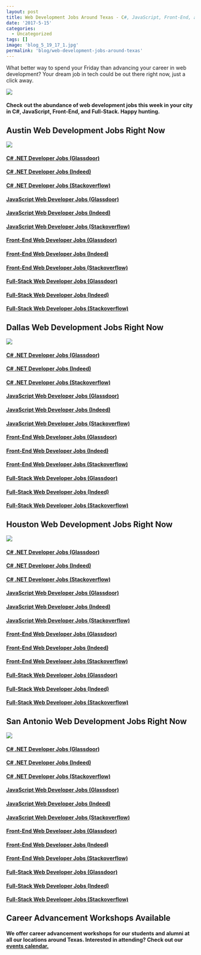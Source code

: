 ```yaml
---
layout: post
title: Web Development Jobs Around Texas - C#, JavaScript, Front-End, and Full-Stack
date: '2017-5-15'
categories:
  - Uncategorized
tags: []
image: 'blog_5_19_17_1.jpg'
permalink: 'blog/web-development-jobs-around-texas'
---
```


What better way to spend your Friday than advancing your career in web development? Your dream job in tech could be out there right now, just a click away.


<div class="col-sm-12">
  <img class="img-responsive" src="/assets/images/blog_5_19_17_1.jpg" />
</div>




#### Check out the abundance of web development jobs this week in your city in C#, JavaScript, Front-End, and Full-Stack. Happy hunting.


## Austin Web Development Jobs Right Now

<div class="col-sm-12">
  <img class="img-responsive" src="/assets/images/blog_5_19_17_2.jpg" />
</div>



#### [C# .NET Developer Jobs (Glassdoor)](https://www.glassdoor.com/Job/austin-c-web-developer-jobs-SRCH_IL.0,6_IC1139761_KO7,22.htm)

#### [C# .NET Developer Jobs (Indeed)](https://www.indeed.com/jobs?q=c%23+.NET+developer&l=Austin,+TX)

#### [C# .NET Developer Jobs (Stackoverflow)](http://stackoverflow.com/jobs?sort=i&q=C%23+NET+developer&l=Austin%2C+TX%2C+United+States&d=20&u=Miles)

#### [JavaScript Web Developer Jobs (Glassdoor)](https://www.glassdoor.com/Job/austin-javascript-web-developer-jobs-SRCH_IL.0,6_IC1139761_KO7,31.htm)

#### [JavaScript Web Developer Jobs (Indeed)](https://www.indeed.com/q-javascript-developer-l-Austin,-TX-jobs.html)

#### [JavaScript Web Developer Jobs (Stackoverflow)](http://stackoverflow.com/jobs?sort=i&q=javascript+developer&l=Austin%2C+TX%2C+United+States&d=20&u=Miles)

#### [Front-End Web Developer Jobs (Glassdoor)](https://www.glassdoor.com/Job/austin-front-end-web-development-jobs-SRCH_IL.0,6_IC1139761_KO7,32.htm)

#### [Front-End Web Developer Jobs (Indeed)](https://www.indeed.com/jobs?q=front-end+developer&l=Austin,+TX)

#### [Front-End Web Developer Jobs (Stackoverflow)](http://stackoverflow.com/jobs?sort=i&q=front-end+developer&l=Austin%2C+TX%2C+United+States&d=20&u=Miles)

#### [Full-Stack Web Developer Jobs (Glassdoor)](https://www.glassdoor.com/Job/austin-full-stack-web-development-jobs-SRCH_IL.0,6_IC1139761_KO7,33.htm)

#### [Full-Stack Web Developer Jobs (Indeed)](https://www.indeed.com/jobs?q=full-stack+developer&l=Austin,+TX)

#### [Full-Stack Web Developer Jobs (Stackoverflow)](http://stackoverflow.com/jobs?sort=i&q=full-stack+developer&l=Austin%2C+TX%2C+United+States&d=20&u=Miles)




## Dallas Web Development Jobs Right Now

<div class="col-sm-12">
  <img class="img-responsive" src="/assets/images/blog_5_19_17_3.jpeg" />
</div>



#### [C# .NET Developer Jobs (Glassdoor)](https://www.glassdoor.com/Job/jobs.htm?suggestCount=0&suggestChosen=false&clickSource=searchBtn&typedKeyword=&sc.keyword=C%23+NET+web+developer&locT=C&locId=1139977&jobType=)

#### [C# .NET Developer Jobs (Indeed)](https://www.indeed.com/jobs?q=C%23+.NET+developer&l=Dallas%2C+TX)

#### [C# .NET Developer Jobs (Stackoverflow)](http://stackoverflow.com/jobs?sort=i&q=C%23+NET+developer&l=Dallas%2C+TX%2C+United+States&d=20&u=Miles)

#### [JavaScript Web Developer Jobs (Glassdoor)](https://www.glassdoor.com/Job/jobs.htm?suggestCount=0&suggestChosen=false&clickSource=searchBtn&typedKeyword=javascript+web+developer&sc.keyword=javascript+web+developer&locT=C&locId=1139977&jobType=)

#### [JavaScript Web Developer Jobs (Indeed)](https://www.indeed.com/jobs?q=javascript+web+developer&l=Dallas%2C+TX)

#### [JavaScript Web Developer Jobs (Stackoverflow)](http://stackoverflow.com/jobs?sort=i&q=javascript+web+developer&l=Dallas%2C+TX%2C+United+States&d=20&u=Miles)

#### [Front-End Web Developer Jobs (Glassdoor)](https://www.glassdoor.com/Job/jobs.htm?suggestCount=0&suggestChosen=false&clickSource=searchBtn&typedKeyword=front-en+web+developer&sc.keyword=front-end+web+developer&locT=C&locId=1139977&jobType=)

#### [Front-End Web Developer Jobs (Indeed)](https://www.indeed.com/jobs?q=front-end+web+developer&l=Dallas%2C+TX)

#### [Front-End Web Developer Jobs (Stackoverflow)](http://stackoverflow.com/jobs?sort=i&q=front-end+web+developer&l=Dallas%2C+TX%2C+United+States&d=20&u=Miles)

#### [Full-Stack Web Developer Jobs (Glassdoor)](https://www.glassdoor.com/Job/jobs.htm?suggestCount=0&suggestChosen=false&clickSource=searchBtn&typedKeyword=full-stack+web+developer&sc.keyword=full-stack+web+developer&locT=C&locId=1139977&jobType=)

#### [Full-Stack Web Developer Jobs (Indeed)](https://www.indeed.com/jobs?q=full-stack+web+developer&l=Dallas%2C+TX)

#### [Full-Stack Web Developer Jobs (Stackoverflow)](http://stackoverflow.com/jobs?sort=i&q=full-stack+web+developer&l=Dallas%2C+TX%2C+United+States&d=20&u=Miles)




## Houston Web Development Jobs Right Now

<div class="col-sm-12">
  <img class="img-responsive" src="/assets/images/blog_5_19_17_4.jpg" />
</div>



#### [C# .NET Developer Jobs (Glassdoor)](https://www.glassdoor.com/Job/jobs.htm?suggestCount=0&suggestChosen=false&clickSource=searchBtn&typedKeyword=&sc.keyword=C%23+NET+web+developer&locT=C&locId=1140171&jobType=)

#### [C# .NET Developer Jobs (Indeed)](https://www.indeed.com/jobs?q=C%23+NET+developer&l=Houston%2C+TX)

#### [C# .NET Developer Jobs (Stackoverflow)](http://stackoverflow.com/jobs?sort=i&q=C%23+NET+developer&l=Houston%2C+TX%2C+United+States&d=20&u=Miles)

#### [JavaScript Web Developer Jobs (Glassdoor)](https://www.glassdoor.com/Job/jobs.htm?suggestCount=0&suggestChosen=false&clickSource=searchBtn&typedKeyword=javascript+web+developer&sc.keyword=javascript+web+developer&locT=C&locId=1140171&jobType=)

#### [JavaScript Web Developer Jobs (Indeed)](https://www.indeed.com/jobs?q=javascript+web+developer&l=Houston%2C+TX)

#### [JavaScript Web Developer Jobs (Stackoverflow)](http://stackoverflow.com/jobs?sort=i&q=javascript+web+developer&l=Houston%2C+TX%2C+United+States&d=20&u=Miles)

#### [Front-End Web Developer Jobs (Glassdoor)](https://www.glassdoor.com/Job/jobs.htm?suggestCount=0&suggestChosen=false&clickSource=searchBtn&typedKeyword=front-end+web+developer&sc.keyword=front-end+web+developer&locT=C&locId=1140171&jobType=)

#### [Front-End Web Developer Jobs (Indeed)](https://www.indeed.com/jobs?q=front-end+web+developer&l=Houston%2C+TX)

#### [Front-End Web Developer Jobs (Stackoverflow)](http://stackoverflow.com/jobs?sort=i&q=front-end+web+developer&l=Houston%2C+TX%2C+United+States&d=20&u=Miles)

#### [Full-Stack Web Developer Jobs (Glassdoor)](https://www.glassdoor.com/Job/jobs.htm?suggestCount=0&suggestChosen=false&clickSource=searchBtn&typedKeyword=full-stack+web+developer&sc.keyword=full-stack+web+developer&locT=C&locId=1140171&jobType=)

#### [Full-Stack Web Developer Jobs (Indeed)](https://www.indeed.com/jobs?q=full-stack+web+developer&l=Houston%2C+TX)

#### [Full-Stack Web Developer Jobs (Stackoverflow)](http://stackoverflow.com/jobs?sort=i&q=full-stack+web+developer&l=Houston%2C+TX%2C+United+States&d=20&u=Miles)




## San Antonio Web Development Jobs Right Now

<div class="col-sm-12">
  <img class="img-responsive" src="/assets/images/blog_5_19_17_5.jpg" />
</div>



#### [C# .NET Developer Jobs (Glassdoor)](https://www.glassdoor.com/Job/jobs.htm?suggestCount=0&suggestChosen=false&clickSource=searchBtn&typedKeyword=C%23+NET+web+developer&sc.keyword=C%23+NET+web+developer&locT=C&locId=1140494&jobType=)

#### [C# .NET Developer Jobs (Indeed)](https://www.indeed.com/jobs?q=C%23+NET+web+developer&l=San+Antonio%2C+TX)

#### [C# .NET Developer Jobs (Stackoverflow)](http://stackoverflow.com/jobs?sort=i&q=C%23+NET+web+developer&l=San+Antonio%2C+TX%2C+United+States&d=20&u=Miles)

#### [JavaScript Web Developer Jobs (Glassdoor)](https://www.glassdoor.com/Job/jobs.htm?suggestCount=0&suggestChosen=false&clickSource=searchBtn&typedKeyword=javascript+web+developer&sc.keyword=javascript+web+developer&locT=C&locId=1140494&jobType=)

#### [JavaScript Web Developer Jobs (Indeed)](https://www.indeed.com/jobs?q=javascript+web+developer&l=San+Antonio%2C+TX)

#### [JavaScript Web Developer Jobs (Stackoverflow)](http://stackoverflow.com/jobs?sort=i&q=javascript+web+developer&l=San+Antonio%2C+TX%2C+United+States&d=20&u=Miles)

#### [Front-End Web Developer Jobs (Glassdoor)](https://www.glassdoor.com/Job/jobs.htm?suggestCount=0&suggestChosen=false&clickSource=searchBtn&typedKeyword=front-en+web+developer&sc.keyword=front-end+web+developer&locT=C&locId=1140494&jobType=)

#### [Front-End Web Developer Jobs (Indeed)](https://www.indeed.com/jobs?q=front-end+web+developer&l=San+Antonio%2C+TX)

#### [Front-End Web Developer Jobs (Stackoverflow)](http://stackoverflow.com/jobs?sort=i&q=front-end+web+developer&l=San+Antonio%2C+TX%2C+United+States&d=20&u=Miles)

#### [Full-Stack Web Developer Jobs (Glassdoor)](https://www.glassdoor.com/Job/jobs.htm?suggestCount=0&suggestChosen=false&clickSource=searchBtn&typedKeyword=full-stack+web+developer&sc.keyword=full-stack+web+developer&locT=C&locId=1140494&jobType=)

#### [Full-Stack Web Developer Jobs (Indeed)](https://www.indeed.com/jobs?q=full-stack+web+developer&l=San+Antonio%2C+TX)

#### [Full-Stack Web Developer Jobs (Stackoverflow)](http://stackoverflow.com/jobs?sort=i&q=full-stack+web+developer&l=San+Antonio%2C+TX%2C+United+States&d=20&u=Miles)



## Career Advancement Workshops Available

#### We offer career advancement workshops for our students and alumni at all our locations around Texas. Interested in attending? Check out our [events calendar.](/calendar)
